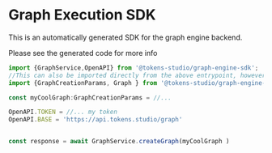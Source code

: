 # Graph Execution SDK

This is an automatically generated SDK for the graph engine backend.

Please see the generated code for more info

```ts
import {GraphService,OpenAPI} from '@tokens-studio/graph-engine-sdk';
//This can also be imported directly from the above entrypoint, however this shows that we can tree shake as well
import {GraphCreationParams, Graph } from '@tokens-studio/graph-engine-sdk/types.gen';

const myCoolGraph:GraphCreationParams = //...

OpenAPI.TOKEN = //... my token
OpenAPI.BASE = 'https://api.tokens.studio/graph'


const response = await GraphService.createGraph(myCoolGraph )

```